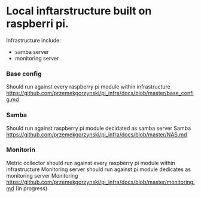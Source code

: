 # Local inftarstructure built on raspberri pi.
Infrastructure include:
- samba server
- monitoring server


### Base config 
Should run against every raspberry pi module within infrastructure </br>
https://github.com/przemekgorzynski/pi_infra/docs/blob/master/base_config.md

### Samba
Should run against raspberry pi module decidated as samba server
Samba https://github.com/przemekgorzynski/pi_infra/docs/blob/master/NAS.md

### Monitorin
Metric collector should run against every raspberry pi module within infrastructure
Monitoring server should run against pi module dedicates as monitoring server
Monitoring https://github.com/przemekgorzynski/pi_infra/docs/blob/master/monitoring.md  (In progress)